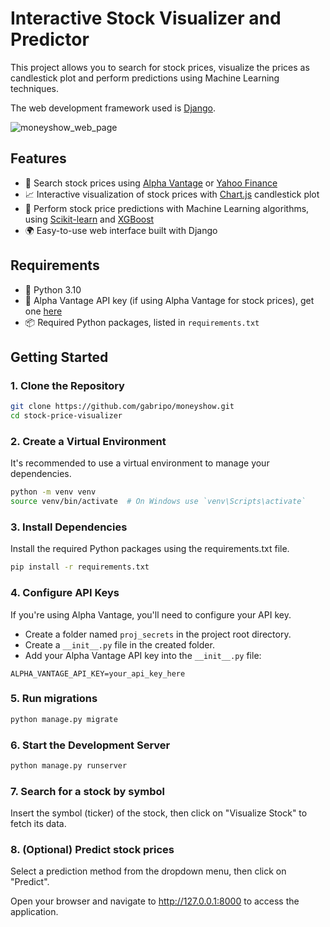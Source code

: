 # Interactive Stock Visualizer and Predictor

This project allows you to search for stock prices, visualize the prices as candlestick plot and perform predictions using Machine Learning techniques.

The web development framework used is [Django](https://www.djangoproject.com/).

![moneyshow_web_page](https://github.com/user-attachments/assets/711bfaa3-ae3d-4a39-94d4-b1d9fcb04d4b)

## Features
- 🔎 Search stock prices using [Alpha Vantage](https://www.alphavantage.co/) or [Yahoo Finance](https://finance.yahoo.com/)
- 📈 Interactive visualization of stock prices with [Chart.js](https://www.chartjs.org/) candlestick plot
- 🔮 Perform stock price predictions with Machine Learning algorithms, using [Scikit-learn](https://scikit-learn.org/) and [XGBoost](https://xgboost.readthedocs.io)
- 🌍 Easy-to-use web interface built with Django

## Requirements
- 🐍 Python 3.10
- 🔑 Alpha Vantage API key (if using Alpha Vantage for stock prices), get one [here](https://www.alphavantage.co/support/#api-key)
- 📦 Required Python packages, listed in `requirements.txt`

## Getting Started

### 1. Clone the Repository
```bash
git clone https://github.com/gabripo/moneyshow.git
cd stock-price-visualizer
```

### 2. Create a Virtual Environment

It's recommended to use a virtual environment to manage your dependencies.

```bash
python -m venv venv
source venv/bin/activate  # On Windows use `venv\Scripts\activate`
```

### 3. Install Dependencies

Install the required Python packages using the requirements.txt file.

```bash
pip install -r requirements.txt
```

### 4. Configure API Keys

If you're using Alpha Vantage, you'll need to configure your API key.
- Create a folder named `proj_secrets` in the project root directory.
- Create a `__init__.py` file in the created folder.
- Add your Alpha Vantage API key into the `__init__.py` file:
```
ALPHA_VANTAGE_API_KEY=your_api_key_here
```

### 5. Run migrations
```bash
python manage.py migrate
```

### 6. Start the Development Server
```bash
python manage.py runserver
```

### 7. Search for a stock by symbol

Insert the symbol (ticker) of the stock, then click on "Visualize Stock" to fetch its data.

### 8. (Optional) Predict stock prices

Select a prediction method from the dropdown menu, then click on "Predict".

Open your browser and navigate to http://127.0.0.1:8000 to access the application.
